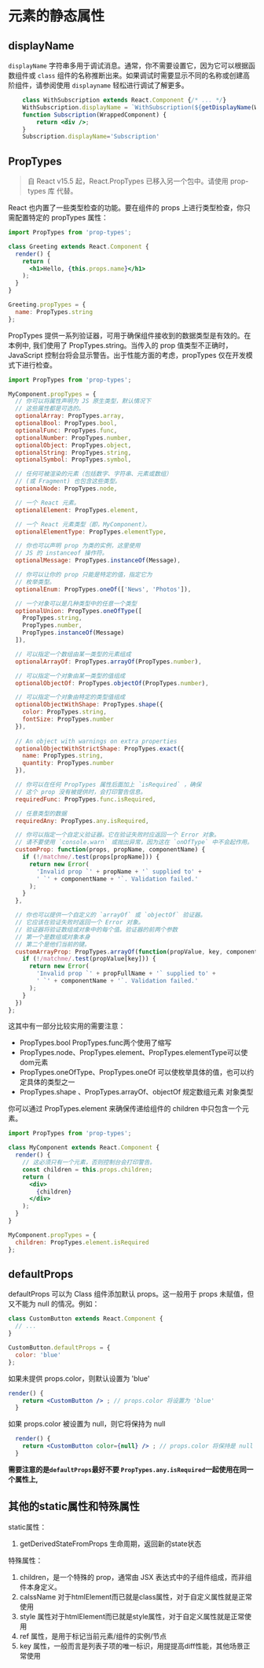 # 元素的静态属性

## displayName
`displayName` 字符串多用于调试消息。通常，你不需要设置它，因为它可以根据函数组件或 `class` 组件的名称推断出来。如果调试时需要显示不同的名称或创建高阶组件，请参阅使用 `displayname` 轻松进行调试了解更多。

````jsx
    class WithSubscription extends React.Component {/* ... */}
    WithSubscription.displayName = `WithSubscription(${getDisplayName(WrappedComponent)})`;
    function Subscription(WrappedComponent) {
        return <div />;
    }
    Subscription.displayName='Subscription'
````
## PropTypes 
>自 React v15.5 起，React.PropTypes 已移入另一个包中。请使用 prop-types 库 代替。

React 也内置了一些类型检查的功能。要在组件的 props 上进行类型检查，你只需配置特定的 propTypes 属性：
````jsx
import PropTypes from 'prop-types';

class Greeting extends React.Component {
  render() {
    return (
      <h1>Hello, {this.props.name}</h1>
    );
  }
}

Greeting.propTypes = {
  name: PropTypes.string
};
````

PropTypes 提供一系列验证器，可用于确保组件接收到的数据类型是有效的。在本例中, 我们使用了 PropTypes.string。当传入的 prop 值类型不正确时，JavaScript 控制台将会显示警告。出于性能方面的考虑，propTypes 仅在开发模式下进行检查。
````jsx
import PropTypes from 'prop-types';

MyComponent.propTypes = {
  // 你可以将属性声明为 JS 原生类型，默认情况下
  // 这些属性都是可选的。
  optionalArray: PropTypes.array,
  optionalBool: PropTypes.bool,
  optionalFunc: PropTypes.func,
  optionalNumber: PropTypes.number,
  optionalObject: PropTypes.object,
  optionalString: PropTypes.string,
  optionalSymbol: PropTypes.symbol,

  // 任何可被渲染的元素（包括数字、字符串、元素或数组）
  // (或 Fragment) 也包含这些类型。
  optionalNode: PropTypes.node,

  // 一个 React 元素。
  optionalElement: PropTypes.element,

  // 一个 React 元素类型（即，MyComponent）。
  optionalElementType: PropTypes.elementType,

  // 你也可以声明 prop 为类的实例，这里使用
  // JS 的 instanceof 操作符。
  optionalMessage: PropTypes.instanceOf(Message),

  // 你可以让你的 prop 只能是特定的值，指定它为
  // 枚举类型。
  optionalEnum: PropTypes.oneOf(['News', 'Photos']),

  // 一个对象可以是几种类型中的任意一个类型
  optionalUnion: PropTypes.oneOfType([
    PropTypes.string,
    PropTypes.number,
    PropTypes.instanceOf(Message)
  ]),

  // 可以指定一个数组由某一类型的元素组成
  optionalArrayOf: PropTypes.arrayOf(PropTypes.number),

  // 可以指定一个对象由某一类型的值组成
  optionalObjectOf: PropTypes.objectOf(PropTypes.number),

  // 可以指定一个对象由特定的类型值组成
  optionalObjectWithShape: PropTypes.shape({
    color: PropTypes.string,
    fontSize: PropTypes.number
  }),
  
  // An object with warnings on extra properties
  optionalObjectWithStrictShape: PropTypes.exact({
    name: PropTypes.string,
    quantity: PropTypes.number
  }),   

  // 你可以在任何 PropTypes 属性后面加上 `isRequired` ，确保
  // 这个 prop 没有被提供时，会打印警告信息。
  requiredFunc: PropTypes.func.isRequired,

  // 任意类型的数据
  requiredAny: PropTypes.any.isRequired,

  // 你可以指定一个自定义验证器。它在验证失败时应返回一个 Error 对象。
  // 请不要使用 `console.warn` 或抛出异常，因为这在 `onOfType` 中不会起作用。
  customProp: function(props, propName, componentName) {
    if (!/matchme/.test(props[propName])) {
      return new Error(
        'Invalid prop `' + propName + '` supplied to' +
        ' `' + componentName + '`. Validation failed.'
      );
    }
  },

  // 你也可以提供一个自定义的 `arrayOf` 或 `objectOf` 验证器。
  // 它应该在验证失败时返回一个 Error 对象。
  // 验证器将验证数组或对象中的每个值。验证器的前两个参数
  // 第一个是数组或对象本身
  // 第二个是他们当前的键。
  customArrayProp: PropTypes.arrayOf(function(propValue, key, componentName, location, propFullName) {
    if (!/matchme/.test(propValue[key])) {
      return new Error(
        'Invalid prop `' + propFullName + '` supplied to' +
        ' `' + componentName + '`. Validation failed.'
      );
    }
  })
};

````

这其中有一部分比较实用的需要注意：
* PropTypes.bool PropTypes.func两个使用了缩写
* PropTypes.node、PropTypes.element、PropTypes.elementType可以使dom元素
* PropTypes.oneOfType、PropTypes.oneOf 可以使枚举具体的值，也可以约定具体的类型之一
* PropTypes.shape 、PropTypes.arrayOf、objectOf 规定数组元素 对象类型


你可以通过 PropTypes.element 来确保传递给组件的 children 中只包含一个元素。
````jsx
import PropTypes from 'prop-types';

class MyComponent extends React.Component {
  render() {
    // 这必须只有一个元素，否则控制台会打印警告。
    const children = this.props.children;
    return (
      <div>
        {children}
      </div>
    );
  }
}

MyComponent.propTypes = {
  children: PropTypes.element.isRequired
};
````

## defaultProps 
defaultProps 可以为 Class 组件添加默认 props。这一般用于 props 未赋值，但又不能为 null 的情况。例如：
````jsx
class CustomButton extends React.Component {
  // ...
}

CustomButton.defaultProps = {
  color: 'blue'
};
````
如果未提供 props.color，则默认设置为 'blue'
````jsx
render() {
    return <CustomButton /> ; // props.color 将设置为 'blue'
  }
````
如果 props.color 被设置为 null，则它将保持为 null
````jsx
  render() {
    return <CustomButton color={null} /> ; // props.color 将保持是 null
  }
````

**需要注意的是`defaultProps`最好不要 `PropTypes.any.isRequired`一起使用在同一个属性上,**

## 其他的static属性和特殊属性
static属性：
1. getDerivedStateFromProps 生命周期，返回新的state状态

特殊属性：
1. children，是一个特殊的 prop，通常由 JSX 表达式中的子组件组成，而非组件本身定义。
2. calssName 对于htmlElement而已就是class属性，对于自定义属性就是正常使用
3. style 属性对于htmlElement而已就是style属性，对于自定义属性就是正常使用
4. ref 属性，是用于标记当前元素/组件的实例/节点
5. key 属性，一般而言是列表子项的唯一标识，用提提高diff性能，其他场景正常使用

